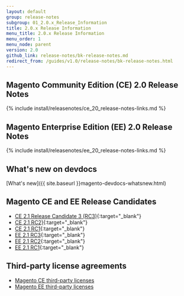```yaml
---
layout: default
group: release-notes
subgroup: 01_2.0.x_Release_Information
title: 2.0.x Release Information
menu_title: 2.0.x Release Information
menu_order: 1
menu_node: parent
version: 2.0
github_link: release-notes/bk-release-notes.md
redirect_from: /guides/v1.0/release-notes/bk-release-notes.html
---
```


## Magento Community Edition (CE) 2.0 Release Notes

{% include install/releasenotes/ce_20_release-notes-links.md %}

## Magento Enterprise Edition (EE) 2.0 Release Notes

{% include install/releasenotes/ee_20_release-notes-links.md %}

## What's new on devdocs
[What's new]({{ site.baseurl }}magento-devdocs-whatsnew.html)

## Magento CE and EE Release Candidates

*	[CE 2.1 Release Candidate 3 (RC3)]({{page.baseurl}}release-notes/ReleaseNotes2.1_RC3EE.html){:target="_blank"}
*	[CE 2.1 RC2)]({{page.baseurl}}release-notes/ReleaseNotes2.1_RC2EE.html){:target="_blank"}
*	[CE 2.1 RC1]({{page.baseurl}}release-notes/ReleaseNotes2.1_RC1EE.html){:target="_blank"}
*	[EE 2.1 RC3]({{page.baseurl}}release-notes/ReleaseNotes2.1_RC3CE.html){:target="_blank"}
*	[EE 2.1 RC2]({{page.baseurl}}release-notes/ReleaseNotes2.1_RC2CE.html){:target="_blank"}
*	[EE 2.1 RC1]({{page.baseurl}}release-notes/ReleaseNotes2.1_RC1CE.html){:target="_blank"}


## Third-party license agreements

*	[Magento CE third-party licenses]({{page.baseurl}}release-notes/thirdparty_ce.html)
*	[Magento EE third-party licenses]({{page.baseurl}}release-notes/thirdparty_ee.html)